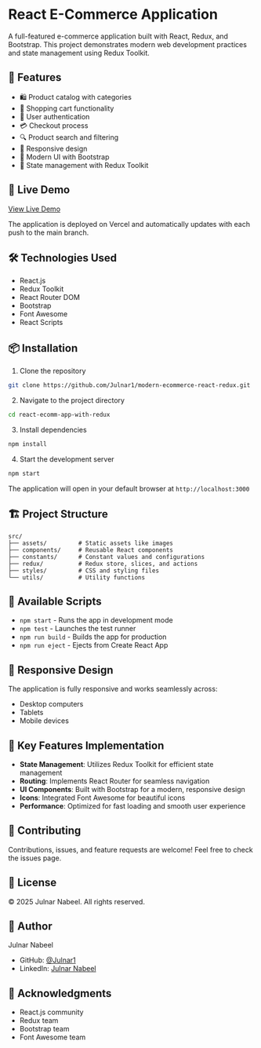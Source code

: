 # React E-Commerce Application

A full-featured e-commerce application built with React, Redux, and Bootstrap. This project demonstrates modern web development practices and state management using Redux Toolkit.

## 🌟 Features

- 🛍️ Product catalog with categories
- 🛒 Shopping cart functionality
- 👤 User authentication
- 💳 Checkout process
- 🔍 Product search and filtering
- 📱 Responsive design
- 🎨 Modern UI with Bootstrap
- 🔄 State management with Redux Toolkit

## 🚀 Live Demo

[View Live Demo](https://modern-ecommerce-react-redux.vercel.app/)

The application is deployed on Vercel and automatically updates with each push to the main branch.

## 🛠️ Technologies Used

- React.js
- Redux Toolkit
- React Router DOM
- Bootstrap
- Font Awesome
- React Scripts

## 📦 Installation

1. Clone the repository
```bash
git clone https://github.com/Julnar1/modern-ecommerce-react-redux.git
```

2. Navigate to the project directory
```bash
cd react-ecomm-app-with-redux
```

3. Install dependencies
```bash
npm install
```

4. Start the development server
```bash
npm start
```

The application will open in your default browser at `http://localhost:3000`

## 🏗️ Project Structure

```
src/
├── assets/         # Static assets like images
├── components/     # Reusable React components
├── constants/      # Constant values and configurations
├── redux/          # Redux store, slices, and actions
├── styles/         # CSS and styling files
└── utils/          # Utility functions
```

## 🔧 Available Scripts

- `npm start` - Runs the app in development mode
- `npm test` - Launches the test runner
- `npm run build` - Builds the app for production
- `npm run eject` - Ejects from Create React App

## 📱 Responsive Design

The application is fully responsive and works seamlessly across:
- Desktop computers
- Tablets
- Mobile devices

## 🎯 Key Features Implementation

- **State Management**: Utilizes Redux Toolkit for efficient state management
- **Routing**: Implements React Router for seamless navigation
- **UI Components**: Built with Bootstrap for a modern, responsive design
- **Icons**: Integrated Font Awesome for beautiful icons
- **Performance**: Optimized for fast loading and smooth user experience

## 🤝 Contributing

Contributions, issues, and feature requests are welcome! Feel free to check the issues page.

## 📝 License

© 2025 Julnar Nabeel. All rights reserved.

## 👤 Author

Julnar Nabeel
- GitHub: [@Julnar1](https://github.com/Julnar1)
- LinkedIn: [Julnar Nabeel](https://www.linkedin.com/in/julnar-nabeel/)

## 🙏 Acknowledgments

- React.js community
- Redux team
- Bootstrap team
- Font Awesome team
